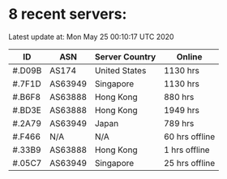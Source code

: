 # 8 recent servers:

Latest update at: Mon May 25 00:10:17 UTC 2020

| ID | ASN | Server Country | Online |
| -- | --- | -------------- | ------ |
| #.D09B | AS174 | United States | 1130 hrs |
| #.7F1D | AS63949 | Singapore | 1130 hrs |
| #.B6F8 | AS63888 | Hong Kong | 880 hrs |
| #.BD3E | AS63888 | Hong Kong | 1949 hrs |
| #.2A79 | AS63949 | Japan | 789 hrs |
| #.F466 | N/A | N/A | 60 hrs offline |
| #.33B9 | AS63888 | Hong Kong | 1 hrs offline |
| #.05C7 | AS63949 | Singapore | 25 hrs offline |

